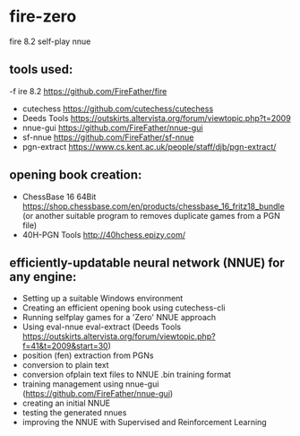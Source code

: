 # fire-zero
fire 8.2 self-play nnue

## tools used:

-f ire 8.2 https://github.com/FireFather/fire
- cutechess https://github.com/cutechess/cutechess
- Deeds Tools https://outskirts.altervista.org/forum/viewtopic.php?t=2009
- nnue-gui https://github.com/FireFather/nnue-gui
- sf-nnue https://github.com/FireFather/sf-nnue
- pgn-extract https://www.cs.kent.ac.uk/people/staff/djb/pgn-extract/

## opening book creation:
- ChessBase 16 64Bit https://shop.chessbase.com/en/products/chessbase_16_fritz18_bundle 
(or another suitable program to removes duplicate games from a PGN file)
- 40H-PGN Tools http://40hchess.epizy.com/

## efficiently-updatable neural network (NNUE) for any engine:
- Setting up a suitable Windows environment
- Creating an efficient opening book using cutechess-cli
- Running selfplay games for a 'Zero' NNUE approach
- Using eval-nnue eval-extract (Deeds Tools https://outskirts.altervista.org/forum/viewtopic.php?f=41&t=2009&start=30)
- position (fen) extraction from PGNs
- conversion to plain text
- conversion ofplain text files to NNUE .bin training format
- training management using nnue-gui (https://github.com/FireFather/nnue-gui)
- creating an initial NNUE
- testing the generated nnues
- improving the NNUE with Supervised and Reinforcement Learning
